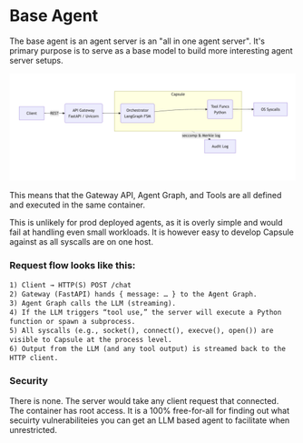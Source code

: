 # Base Agent

The base agent is an agent server
is an "all in one agent server".
It's primary purpose is to serve as a base model
to build more interesting agent server setups.

![Alt text](./all-in-one-agent-server.png)

This means that the Gateway API, Agent Graph, and Tools
are all defined and executed in the same container.

This is unlikely for prod deployed agents, as it is overly simple
and would fail at handling even small workloads. It is however easy
to develop Capsule against as all syscalls are on one host.

### Request flow looks like this:

```
1) Client → HTTP(S) POST /chat
2) Gateway (FastAPI) hands { message: … } to the Agent Graph.
3) Agent Graph calls the LLM (streaming).
4) If the LLM triggers “tool use,” the server will execute a Python function or spawn a subprocess.
5) All syscalls (e.g., socket(), connect(), execve(), open()) are visible to Capsule at the process level.
6) Output from the LLM (and any tool output) is streamed back to the HTTP client.
```

### Security

There is none.
The server would take any client request that connected.
The container has root access. It is a 100% free-for-all
for finding out what secuirty vulnerabiliteies you can get
an LLM based agent to facilitate when unrestricted.
